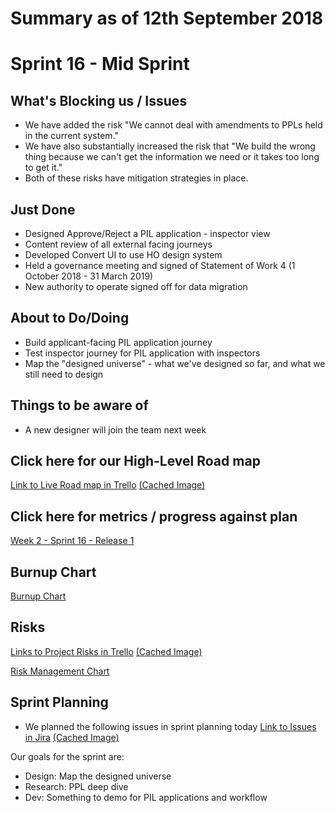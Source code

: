 # Summary as of 12th September 2018

# Sprint 16 - Mid Sprint
 
## What's Blocking us / Issues
* We have added the risk "We cannot deal with amendments to PPLs held in the current system." 
* We have also substantially increased the risk that "We build the wrong thing because we can't get the information we need or it takes too long to get it." 
* Both of these risks have mitigation strategies in place.

## Just Done
* Designed Approve/Reject a PIL application - inspector view
* Content review of all external facing journeys
* Developed Convert UI to use HO design system
* Held a governance meeting and signed of Statement of Work 4 (1 October 2018 - 31 March 2019)
* New authority to operate signed off for data migration

## About to Do/Doing
* Build applicant-facing PIL application journey
* Test inspector journey for PIL application with inspectors
* Map the "designed universe" - what we've designed so far, and what we still need to design

## Things to be aware of
* A new designer will join the team next week

## Click here for our High-Level Road map
[Link to Live Road map in Trello](https://trello.com/b/gDQdE01u/asl-roadmap)    [\(Cached Image\)](graphs/ASLRoadMap12092018.jpg)

## Click here for metrics / progress against plan
[Week 2 - Sprint 16 - Release 1](graphs/progress12092018.png)

## Burnup Chart

[Burnup Chart](graphs/burnup12092018.svg)

## Risks
[Links to Project Risks in Trello](https://trello.com/b/VuFuCL7t/risk-register-and-kpis-asl-delivery)    [\(Cached Image\)](graphs/ASLRiskRegister12092018.jpg)

[Risk Management Chart](graphs/risk12092018.png)

## Sprint Planning
* We planned the following issues in sprint planning today [Link to Issues in Jira](https://jira.digital.homeoffice.gov.uk/secure/RapidBoard.jspa?rapidView=261)    [\(Cached Image\)](graphs/sprint12092018.png)

Our goals for the sprint are:
* Design: Map the designed universe
* Research: PPL deep dive 
* Dev: Something to demo for PIL applications and workflow 

